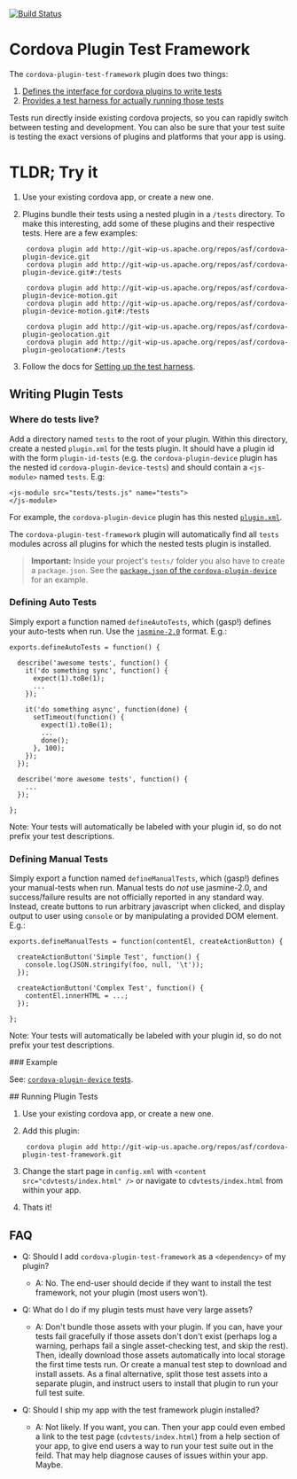 <!--
#
# Licensed to the Apache Software Foundation (ASF) under one
# or more contributor license agreements.  See the NOTICE file
# distributed with this work for additional information
# regarding copyright ownership.  The ASF licenses this file
# to you under the Apache License, Version 2.0 (the
# "License"); you may not use this file except in compliance
# with the License.  You may obtain a copy of the License at
#
# http://www.apache.org/licenses/LICENSE-2.0
#
# Unless required by applicable law or agreed to in writing,
# software distributed under the License is distributed on an
# "AS IS" BASIS, WITHOUT WARRANTIES OR CONDITIONS OF ANY
#  KIND, either express or implied.  See the License for the
# specific language governing permissions and limitations
# under the License.
#
-->

[![Build Status](https://travis-ci.org/apache/cordova-plugin-test-framework.svg?branch=master)](https://travis-ci.org/apache/cordova-plugin-test-framework)

# Cordova Plugin Test Framework

The `cordova-plugin-test-framework` plugin does two things:

1. [Defines the interface for cordova plugins to write tests](#interface)
2. [Provides a test harness for actually running those tests](#harness)

Tests run directly inside existing cordova projects, so you can rapidly switch between testing and development.  You can also be sure that your test suite is testing the exact versions of plugins and platforms that your app is using.

# TLDR; Try it

1. Use your existing cordova app, or create a new one.
2. Plugins bundle their tests using a nested plugin in a `/tests` directory. To make this interesting, add some of these plugins and their respective tests.  Here are a few examples:

        cordova plugin add http://git-wip-us.apache.org/repos/asf/cordova-plugin-device.git
        cordova plugin add http://git-wip-us.apache.org/repos/asf/cordova-plugin-device.git#:/tests
		
        cordova plugin add http://git-wip-us.apache.org/repos/asf/cordova-plugin-device-motion.git
        cordova plugin add http://git-wip-us.apache.org/repos/asf/cordova-plugin-device-motion.git#:/tests
		
        cordova plugin add http://git-wip-us.apache.org/repos/asf/cordova-plugin-geolocation.git
        cordova plugin add http://git-wip-us.apache.org/repos/asf/cordova-plugin-geolocation#:/tests

3. Follow the docs for [Setting up the test harness](#harness).


<a name="interface" />

## Writing Plugin Tests

### Where do tests live?

Add a directory named `tests` to the root of your plugin. Within this directory, create a nested `plugin.xml` for the tests plugin. It should have a plugin id with the form `plugin-id-tests` (e.g. the `cordova-plugin-device` plugin has the nested id `cordova-plugin-device-tests`) and should contain a `<js-module>` named `tests`. E.g:

```
<js-module src="tests/tests.js" name="tests">
</js-module>
```

For example, the `cordova-plugin-device` plugin has this nested [`plugin.xml`](https://github.com/apache/cordova-plugin-device/blob/master/tests/plugin.xml).

The `cordova-plugin-test-framework` plugin will automatically find all `tests` modules across all plugins for which the nested tests plugin is installed.

> **Important:** Inside your project's `tests/` folder you also have to create a `package.json`. See the [`package.json` of the `cordova-plugin-device`](https://github.com/apache/cordova-plugin-device/blob/736c7b9dfdfa25a924ffc3d1e409450633a8c00f/tests/package.json) for an example.

### Defining Auto Tests

Simply export a function named `defineAutoTests`, which (gasp!) defines your auto-tests when run.  Use the [`jasmine-2.0`](http://jasmine.github.io/2.0/introduction.html) format.  E.g.:

```
exports.defineAutoTests = function() {

  describe('awesome tests', function() {
    it('do something sync', function() {
      expect(1).toBe(1);
      ...
    });

    it('do something async', function(done) {
      setTimeout(function() {
        expect(1).toBe(1);
        ...
        done();
      }, 100);
    });
  });

  describe('more awesome tests', function() {
    ...
  });

};
```

Note: Your tests will automatically be labeled with your plugin id, so do not prefix your test descriptions.


### Defining Manual Tests

Simply export a function named `defineManualTests`, which (gasp!) defines your manual-tests when run.  Manual tests do *not* use jasmine-2.0, and success/failure results are not officially reported in any standard way.  Instead, create buttons to run arbitrary javascript when clicked, and display output to user using `console` or by manipulating a provided DOM element. E.g.:

```
exports.defineManualTests = function(contentEl, createActionButton) {

  createActionButton('Simple Test', function() {
    console.log(JSON.stringify(foo, null, '\t'));
  });

  createActionButton('Complex Test', function() {
    contentEl.innerHTML = ...;
  });

};
```

Note: Your tests will automatically be labeled with your plugin id, so do not prefix your test descriptions.


<a name="example">
### Example

See: [`cordova-plugin-device` tests](https://github.com/apache/cordova-plugin-device/blob/master/tests/tests.js).

<a name="harness" />
## Running Plugin Tests

1. Use your existing cordova app, or create a new one.
2. Add this plugin:

        cordova plugin add http://git-wip-us.apache.org/repos/asf/cordova-plugin-test-framework.git

3. Change the start page in `config.xml` with `<content src="cdvtests/index.html" />` or navigate to `cdvtests/index.html` from within your app.
4. Thats it!


## FAQ

* Q: Should I add `cordova-plugin-test-framework` as a `<dependency>` of my plugin?
  * A: No.  The end-user should decide if they want to install the test framework, not your plugin (most users won't).

* Q: What do I do if my plugin tests must have very large assets?
  * A: Don't bundle those assets with your plugin.  If you can, have your tests fail gracefully if those assets don't don't exist (perhaps log a warning, perhaps fail a single asset-checking test, and skip the rest).  Then, ideally download those assets automatically into local storage the first time tests run.  Or create a manual test step to download and install assets.  As a final alternative, split those test assets into a separate plugin, and instruct users to install that plugin to run your full test suite.

* Q: Should I ship my app with the test framework plugin installed?
  * A: Not likely.  If you want, you can.  Then your app could even embed a link to the test page (`cdvtests/index.html`) from a help section of your app, to give end users a way to run your test suite out in the feild.  That may help diagnose causes of issues within your app.  Maybe.
